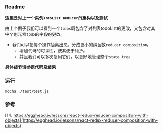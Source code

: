### Readme

**这里是对上一个实例`TodoList Reducer`的重构以及测试**

由上个例子我们可以看到一个`todos`既包含了对列表todoList的更改，又包含对其中个别元素`todo`的字段的更改。

- 我们可以把每个操作抽离出来。分成更小的纯函数`reducer composition`。
  + 增加代码的可读性，使其便于维护。
  + 并且我们可以多次复用它们，以更好地管理整个`state tree`

**具体细节请参照代码及结果**

### 运行
```
mocha ./test/test.js
```

### 参考
[14. https://egghead.io/lessons/react-redux-reducer-composition-with-objects](https://egghead.io/lessons/react-redux-reducer-composition-with-objects)
